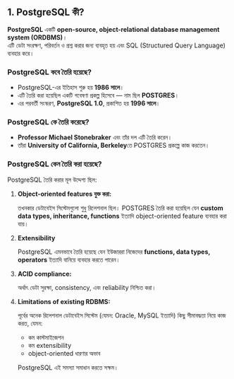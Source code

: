 
## 1. PostgreSQL কী?

**PostgreSQL** একটি **open-source, object-relational database management system (ORDBMS)**।  
এটি ডেটা সংরক্ষণ, পরিবর্তন ও প্রশ্ন করার জন্য ব্যবহৃত হয় এবং SQL (Structured Query Language) ব্যবহার করে।

### PostgreSQL কবে তৈরি হয়েছে?

- PostgreSQL-এর ইতিহাস শুরু হয় **1986 সালে**।
- এটি তৈরি করা হয়েছিল একটি গবেষণা প্রকল্প হিসেবে — নাম ছিল **POSTGRES**।
- এর পরবর্তী সংস্করণ, **PostgreSQL 1.0**, প্রকাশিত হয় **1996 সালে**।


### PostgreSQL কে তৈরি করেছে?

- **Professor Michael Stonebraker** এবং তাঁর দল এটি তৈরি করেন।
- তাঁরা **University of California, Berkeley**তে POSTGRES প্রকল্পে কাজ করতেন।


### PostgreSQL কেন তৈরি করা হয়েছে? 

PostgreSQL তৈরি করার মূল উদ্দেশ্য ছিল:

1. **Object-oriented features যুক্ত করা:**
    
    তখনকার ডেটাবেইস সিস্টেমগুলো শুধু রিলেশনাল ছিল। POSTGRES তৈরি করা হয়েছিল যেন **custom data types, inheritance, functions** ইত্যাদি object-oriented feature ব্যবহার করা যায়।
    
2. **Extensibility**
    
    PostgreSQL এমনভাবে তৈরি হয়েছে যেন ইউজাররা নিজেদের **functions, data types, operators** ইত্যাদি বানিয়ে ব্যবহার করতে পারেন।
    
3. **ACID compliance:**
    
    অর্থাৎ ডেটা সুরক্ষা, consistency, এবং reliability নিশ্চিত করা।
    
4. **Limitations of existing RDBMS:**
    
    পূর্বের অনেক রিলেশনাল ডেটাবেইস সিস্টেম (যেমন: Oracle, MySQL ইত্যাদি) কিছু সীমাবদ্ধতা নিয়ে কাজ করত, যেমন:
    
    - কম কাস্টমাইজেশন  
    - কম extensibility  
    - object-oriented ধারণার অভাব  

    PostgreSQL এই সমস্যা সমাধান করতে সক্ষম।
